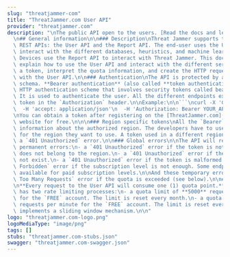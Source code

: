 ```yaml
---
slug: "threatjammer-com"
title: "ThreatJammer.com User API"
provider: "threatjammer.com"
description: "\nThe public API open to the users. [Read the docs and learn more.](https://threatjammer.com/docs).\n\
  \n## General information\n\n### Description\nThreat Jammer supports two end-user\
  \ REST APIs: the User API and the Report API. The end-user uses the User API to\
  \ interact with the different databases, heuristics, and machine learning processes.\
  \ Devices use the Report API to interact with Threat Jammer. This document will\
  \ explain how to use the User API and interact with the different services, create\
  \ a token, interpret the quota information, and create the HTTP request to interact\
  \ with the User API.\n\n### Authentication\nThe API is protected by a **Bearer authentication**\
  \ schema. **Bearer authentication** (also called **token authentication**) is an\
  \ HTTP authentication scheme that involves security tokens called bearer tokens.\
  \ It is used to authenticate the user. All the different endpoints expect a `Bearer`\
  \ token in the `Authorization` header.\n\nExample:\n\n```\ncurl -X 'GET'\n  'https://dublin.api.threatjammer.com/test'\n\
  \  -H 'accept: application/json'\n  -H 'Authorization: Bearer YOUR_API_KEY'\n```\n\
  \nYou can obtain a token after registering on the [ThreatJammer.com](https://threatjammer.com)\
  \ website for free.\n\n\n### Region specific tokens\nAll the `Bearer` tokens contain\
  \ information about the authorized region. The developers have to use a token created\
  \ for the region they want to use. A token used in a different region will return\
  \ a `401 Unauthorized` error.\n\n### Global errors\n\nThe API will return the following\
  \ permanent errors:\n- a `401 Unauthorized` error if the token is not valid, or\
  \ does not belong to the region.\n- a `401 Unauthorized` error if the token does\
  \ not exist.\n- a `401 Unauthorized` error if the token is malformed.\n- a `403\
  \ Forbidden` error if the subscription level is not enough. Some endpoints are only\
  \ available for paid subscription levels.\n\nAnd these temporary errors:\n- a `429\
  \ Too Many Requests` error if the quota is exceeded (see below).\n\n### Quota limits\n\
  \n**Every request to the User API will consume one (1) quota point.**\n\nThe API\
  \ has two rate limiting processes:\n- a quota limit of **5000** requests per month\
  \ for the `FREE` account. The limit is reset every month.\n- a quota limit of **10**\
  \ requests per minute for the `FREE` account. The limit is reset every minute and\
  \ implements a sliding window mechanism.\n\n"
logo: "threatjammer.com-logo.png"
logoMediaType: "image/png"
tags: []
stubs: "threatjammer.com-stubs.json"
swagger: "threatjammer.com-swagger.json"
---
```

